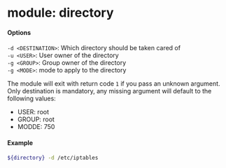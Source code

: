 module: directory
=================

#### Options

`-d <DESTINATION>`: Which directory should be taken cared of  
`-u <USER>`: User owner of the directory  
`-g <GROUP>`: Group owner of the directory  
`-g <MODE>`: mode to apply to the directory  

The module will exit with return code `1` if you pass an unknown argument.  
Only destination is mandatory, any missing argument will default to the following values:

- USER: root
- GROUP: root
- MODDE: 750

#### Example

``` bash
${directory} -d /etc/iptables
```
